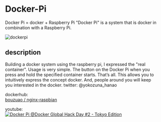 Docker-Pi
=========

Docker Pi = docker + Raspberry Pi 
"Docker Pi" is a system that is docker in combination with a Raspberry Pi.

![dockerpi](https://pbs.twimg.com/media/B1iEBWZCMAABLtw.jpg)

## description
Building a docker system using the raspberry pi, I expressed the "real container".
Usage is very simple. The button on the Docker Pi when you press and hold the specified container starts. That’s all.
This allows you to intuitively express the concept docker. And, people around you will keep you interested in the docker.
twitter: @yokozuna_hanao


dockerhub:  
[bouzuao / nginx-raspbian](https://registry.hub.docker.com/u/bouzuao/nginx-raspbian/)

youtube:  
[![Docker Pi @Docker Global Hack Day #2 - Tokyo Edition ](http://img.youtube.com/vi/vYMPUTV8CtE/0.jpg)](https://www.youtube.com/watch?v=vYMPUTV8CtE)
